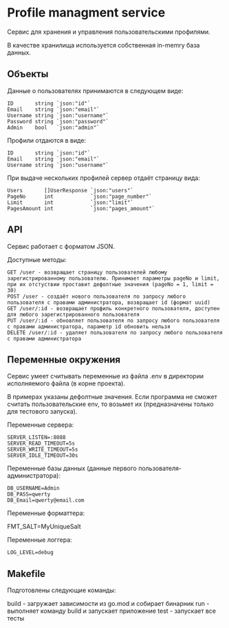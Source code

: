 # Profile managment service
Сервис для хранения и управления пользовательскими профилями.

В качестве хранилища используется собственная in-memry база данных.

## Объекты

Данные о пользователях принимаются в следующем виде:

    ID       string `json:"id"`
	Email    string `json:"email"`
	Username string `json:"username"`
	Password string `json:"password"`
	Admin    bool   `json:"admin"`

Профили отдаются в виде:

    ID       string `json:"id"`
	Email    string `json:"email"`
	Username string `json:"username"`

При выдаче нескольких профилей сервер отдаёт страницу вида:

    Users       []UserResponse `json:"users"`
	PageNo      int            `json:"page_number"`
	Limit       int            `json:"limit"`
	PagesAmount int            `json:"pages_amount"`

## API
Сервис работает с форматом JSON.

Доступные методы:

    GET /user - возвращает страницу пользователей любому зарегистрированному пользователю. Принимает параметры pageNo и limit, при их отстуствии проставит дефолтные значения (pageNo = 1, limit = 30)
	POST /user - создаёт нового пользователя по запросу любого пользователя с правами администратора, возвращает id (формат uuid)
	GET /user/:id - возвращает профиль конкретного пользователя, доступен для любого зарегистрированного пользователя
	PUT /user/:id - обновляет пользователя по запросу любого пользователя с правами администратора, параметр id обновить нельзя
	DELETE /user/:id - удаляет пользователя по запросу любого пользователя с правами администратора

## Переменные окружения

Сервис умеет считывать переменные из файла .env в директории исполняемого файла (в корне проекта).

В примерах указаны дефолтные значения. Если программа не сможет считать пользовательские env, то возьмет их (предназначены только для тестового запуска).

Переменные сервера:

    SERVER_LISTEN=:8088
    SERVER_READ_TIMEOUT=5s
    SERVER_WRITE_TIMEOUT=5s
    SERVER_IDLE_TIMEOUT=30s

Переменные базы данных (данные первого пользователя-администратора):

    DB_USERNAME=Admin
	DB_PASS=qwerty
	DB_Email=qwerty@email.com

Переменные форматтера:

   FMT_SALT=MyUniqueSalt

Переменные логгера:

    LOG_LEVEL=debug

## Makefile

Подготовлены следующие команды:

   build - загружает зависимости из go.mod и собирает бинарник
   run - выполняет команду build и запускает приложение
   test - запускает все тесты